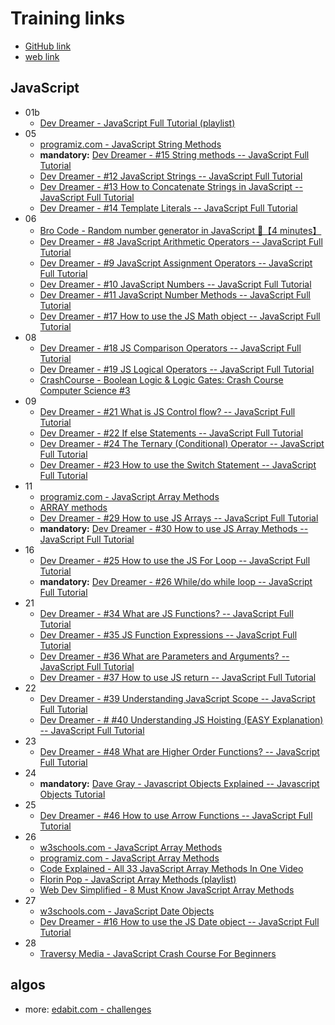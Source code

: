 # Training links

- [GitHub link](https://github.com/elitalpa/bc/blob/main/training-links.md)
- [web link](https://elitalpa.github.io/bc/training-links)

## JavaScript

- 01b
	- [Dev Dreamer - JavaScript Full Tutorial (playlist)](https://www.youtube.com/playlist?list=PL7TLF4T4Tq2TtNmadzRfxYIB9683uhpbD)
- 05
	- [programiz.com - JavaScript String Methods](https://www.programiz.com/javascript/library/string)
	- **mandatory:** [Dev Dreamer - #15 String methods -- JavaScript Full Tutorial](https://www.youtube.com/watch?v=uKKEdtNU5II)
	- [Dev Dreamer - #12 JavaScript Strings -- JavaScript Full Tutorial](https://youtu.be/lOcFImavBkU?si=gaV39vrbP8_Mi6fE)
	- [Dev Dreamer - #13 How to Concatenate Strings in JavaScript -- JavaScript Full Tutorial](https://youtu.be/BrQKPm1Uchc?si=IB-NlVuXNFPo9EFX)
	- [Dev Dreamer - #14 Template Literals -- JavaScript Full Tutorial](https://youtu.be/52OJhTbCtoA?si=wY1MdUSvOgLbehzG)
- 06
	- [Bro Code - Random number generator in JavaScript 🎲【4 minutes】](https://www.youtube.com/watch?v=UZqSpuUJPa0)
	- [Dev Dreamer - #8 JavaScript Arithmetic Operators -- JavaScript Full Tutorial](https://www.youtube.com/watch?v=iqd6KKjB7gc)
	- [Dev Dreamer - #9 JavaScript Assignment Operators -- JavaScript Full Tutorial](https://www.youtube.com/watch?v=h9t8r25oPqs)
	- [Dev Dreamer - #10 JavaScript Numbers -- JavaScript Full Tutorial](https://www.youtube.com/watch?v=0ELC8R69Rkw)
	- [Dev Dreamer - #11 JavaScript Number Methods -- JavaScript Full Tutorial](https://www.youtube.com/watch?v=DUV73ireecw)
	- [Dev Dreamer - #17 How to use the JS Math object -- JavaScript Full Tutorial](https://www.youtube.com/watch?v=93Nd8f9HU8Q)
- 08
	- [Dev Dreamer - #18 JS Comparison Operators -- JavaScript Full Tutorial](https://www.youtube.com/watch?v=jhe5kwtD6dE)
	- [Dev Dreamer - #19 JS Logical Operators -- JavaScript Full Tutorial](https://www.youtube.com/watch?v=-L41L0IZuv4)
	- [CrashCourse - Boolean Logic & Logic Gates: Crash Course Computer Science #3](https://youtu.be/gI-qXk7XojA?si=RKPIXllMUtr1dOtK)
- 09
	- [Dev Dreamer - #21 What is JS Control flow? -- JavaScript Full Tutorial](https://www.youtube.com/watch?v=-VxB_96Q3Ps)
	- [Dev Dreamer - #22 If else Statements -- JavaScript Full Tutorial](https://www.youtube.com/watch?v=oUjiIPOZxSk)
	- [Dev Dreamer - #24 The Ternary (Conditional) Operator -- JavaScript Full Tutorial](https://www.youtube.com/watch?v=Ip-5m6kSL8k)
	- [Dev Dreamer - #23 How to use the Switch Statement -- JavaScript Full Tutorial](https://youtu.be/JTFSZhbpQ9A?si=huC3lmCSr9XxGrLS)
- 11
	- [programiz.com - JavaScript Array Methods](https://www.programiz.com/javascript/library/array)
	- [ARRAY methods](http://js-review.widopanel.com/)
	- [Dev Dreamer - #29 How to use JS Arrays -- JavaScript Full Tutorial](https://www.youtube.com/watch?v=K97CmrUFyQY)
	- **mandatory:** [Dev Dreamer - #30 How to use JS Array Methods -- JavaScript Full Tutorial](https://www.youtube.com/watch?v=0m3lBRVSTH8)
- 16
	- [Dev Dreamer - #25 How to use the JS For Loop -- JavaScript Full Tutorial](https://www.youtube.com/watch?v=sJZLB0p5QQk)
	- **mandatory:** [Dev Dreamer - #26 While/do while loop -- JavaScript Full Tutorial](https://www.youtube.com/watch?v=gTdesbu8nyo)
- 21
	- [Dev Dreamer - #34 What are JS Functions? -- JavaScript Full Tutorial](https://www.youtube.com/watch?v=uxkRydQKKX8)
	- [Dev Dreamer - #35 JS Function Expressions -- JavaScript Full Tutorial](https://www.youtube.com/watch?v=T8tilXV03UI)
	- [Dev Dreamer - #36 What are Parameters and Arguments? -- JavaScript Full Tutorial](https://www.youtube.com/watch?v=k1-tpFDyUwo)
	- [Dev Dreamer - #37 How to use JS return -- JavaScript Full Tutorial](https://www.youtube.com/watch?v=4t8Q_YLpuKw)
- 22
	- [Dev Dreamer - #39 Understanding JavaScript Scope -- JavaScript Full Tutorial](https://www.youtube.com/watch?v=ky2mNs4kGh8)
	- [Dev Dreamer - # #40 Understanding JS Hoisting (EASY Explanation) -- JavaScript Full Tutorial](https://www.youtube.com/watch?v=QEayOiHzrFM)
- 23
	- [Dev Dreamer - #48 What are Higher Order Functions? -- JavaScript Full Tutorial](https://www.youtube.com/watch?v=9E8Ih8sVy3M)
- 24
	- **mandatory:** [Dave Gray - Javascript Objects Explained -- Javascript Objects Tutorial](https://www.youtube.com/watch?v=rLPwCAqyCAE)
- 25
	- [Dev Dreamer - #46 How to use Arrow Functions -- JavaScript Full Tutorial](https://www.youtube.com/watch?v=Oy185MF8pnY)
- 26
	- [w3schools.com - JavaScript Array Methods](https://www.w3schools.com/js/js_array_methods.asp)
	- [programiz.com - JavaScript Array Methods](https://www.programiz.com/javascript/library/array)
	- [Code Explained - All 33 JavaScript Array Methods In One Video](https://www.youtube.com/watch?v=RVxuGCWZ_8E&t=27s)
	- [Florin Pop - JavaScript Array Methods (playlist)](https://www.youtube.com/playlist?list=PLgBH1CvjOA62PBFIDq55-S6Beivje30A2)
	- [Web Dev Simplified - 8 Must Know JavaScript Array Methods](https://www.youtube.com/watch?v=R8rmfD9Y5-c)
- 27
	- [w3schools.com - JavaScript Date Objects](https://www.w3schools.com/js/js_dates.asp)
	- [Dev Dreamer - #16 How to use the JS Date object -- JavaScript Full Tutorial](https://www.youtube.com/watch?v=-H6xNrnFI80)
- 28
	- [Traversy Media - JavaScript Crash Course For Beginners](https://www.youtube.com/watch?v=hdI2bqOjy3c)

## algos

- more: [edabit.com - challenges](https://edabit.com/challenges)
